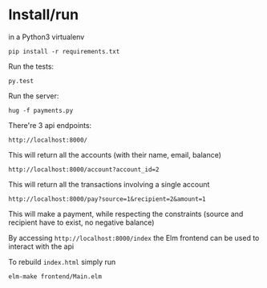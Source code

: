 # Install/run

in a Python3 virtualenv

    pip install -r requirements.txt
    
Run the tests:

    py.test

Run the server:

    hug -f payments.py
    
    
There're 3 api endpoints:
    
    http://localhost:8000/
    
This will return all the accounts (with their name, email, balance)
    
    http://localhost:8000/account?account_id=2
    
This will return all the transactions involving a single account    
    
    http://localhost:8000/pay?source=1&recipient=2&amount=1
    
This will make a payment, while respecting the constraints (source and recipient have to exist, no negative balance)


By accessing `http://localhost:8000/index` the Elm frontend can be used to interact with the api

To rebuild `index.html` simply run

    elm-make frontend/Main.elm
